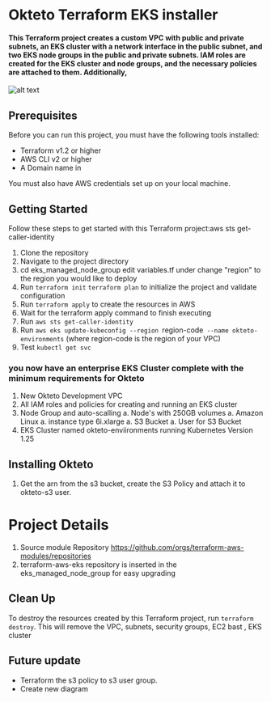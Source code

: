 # Okteto Terraform EKS installer

#### This Terraform project creates a custom VPC with public and private subnets, an EKS cluster with a network interface in the public subnet, and two EKS node groups in the public and private subnets. IAM roles are created for the EKS cluster and node groups, and the necessary policies are attached to them. Additionally, 


![alt text](Diagram.jpeg)


## Prerequisites
Before you can run this project, you must have the following tools installed:

- Terraform v1.2 or higher
- AWS CLI v2 or higher
- A Domain name in 


You must also have AWS credentials set up on your local machine. <br>

## Getting Started
Follow these steps to get started with this Terraform project:aws sts get-caller-identity


1. Clone the repository
1. Navigate to the project directory
1. cd eks_managed_node_group edit variables.tf under change "region" to the region you would like to deploy
1. Run `terraform init` `terraform plan` to initialize the project and validate configuration
1. Run `terraform apply` to create the resources in AWS
1. Wait for the terraform apply command to finish executing
1. Run `aws sts get-caller-identity`
1. Run `aws eks update-kubeconfig --region `region-code` --name okteto-environments` (where region-code is the region of your VPC)
1. Test `kubectl get svc`

### you now have an enterprise EKS Cluster complete with the minimum requirements for Okteto 
1. New Okteto Development VPC
1. All IAM roles and policies for creating and running an EKS cluster
1. Node Group and auto-scalling 
    a. Node's with 250GB volumes
    a. Amazon Linux 
    a. instance type 6i.xlarge
    a. S3 Bucket
    a. User for S3 Bucket
1. EKS Cluster named okteto-enviironments running Kubernetes Version 1.25

## Installing Okteto
1. Get the arn from the s3 bucket, create the S3 Policy and attach it to okteto-s3 user. 

# Project Details

1. Source module Repository https://github.com/orgs/terraform-aws-modules/repositories 
1. terraform-aws-eks repository is inserted in the eks_managed_node_group for easy upgrading

## Clean Up
To destroy the resources created by this Terraform project, run `terraform destroy`. This will remove the VPC, subnets, security groups, EC2 bast , EKS cluster

## Future update
- Terraform the s3 policy to s3 user group.  
- Create new diagram

